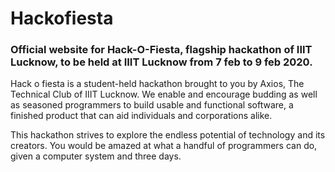 # Hackofiesta

### Official website for Hack-O-Fiesta, flagship hackathon of IIIT Lucknow, to be held at IIIT Lucknow from 7 feb to 9 feb 2020.
Hack o fiesta is a student-held hackathon brought to you by Axios, The Technical Club of IIIT Lucknow. We enable and encourage budding as well as seasoned programmers to build usable and functional software, a finished product that can aid individuals and corporations alike.

This hackathon strives to explore the endless potential of technology and its creators. You would be amazed at what a handful of programmers can do, given a computer system and three days.
